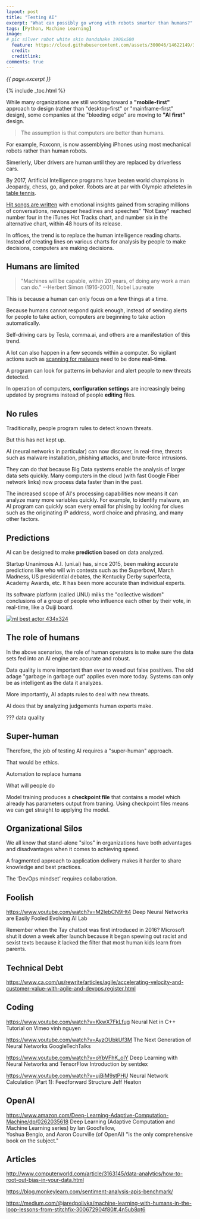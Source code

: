 ```yaml
---
layout: post
title: "Testing AI"
excerpt: "What can possibly go wrong with robots smarter than humans?"
tags: [Python, Machine Learning]
image:
# pic silver robot white skin handshake 1900x500
  feature: https://cloud.githubusercontent.com/assets/300046/14622149/306629f0-0585-11e6-961a-dc8f60dadbf6.jpg
  credit: 
  creditlink: 
comments: true
---
```

<i>{{ page.excerpt }}</i>

{% include _toc.html %}

While many organizations are still working toward a <strong>"mobile-first"</strong>
approach to design (rather than "desktop-first" or "mainframe-first" design),
some companies at the "bleeding edge" are moving to
<strong>"AI first"</strong> design.

> The assumption is that computers are better than humans.

For example, Foxconn, is now assemblying iPhones using most mechanical robots rather than human robots.

Simerlerly, Uber drivers are human until they are replaced by driverless cars.

By 2017, Artificial Intelligence programs have beaten 
world champions in Jeopardy, chess, go, and poker.
Robots are at par with Olympic atheletes in
<a target="_blank" href="https://www.kuka.com/en-de/about-kuka/brand/timo-boll-the-duel/">
table tennis</a>.

<a target="_blank" href="https://www.forbes.com/sites/bernardmarr/2017/01/30/grammy-nominee-alex-da-kid-creates-hit-record-using-machine-learning/#4b2a311e2cf9">
Hit songs are written</a> with emotional insights gained from
scraping millions of conversations, newspaper headlines and speeches”
"Not Easy" reached number four in the iTunes Hot Tracks chart, and number six in the alternative chart, within 48 hours of its release.

In offices, the trend is to replace the human intelligence
reading charts.
Instead of creating lines on various charts for analysis by people 
   to make decisions,
   computers are making decisions.

## Humans are limited

> "Machines will be capable, within 20 years, of doing any work a man can do." 
--Herbert Simon (1916-2001), Nobel Laureate

This is because a human can only focus on a few things at a time.

Because humans cannot respond quick enough,
instead of sending alerts for people to take action,
computers are beginning to take action automatically.

Self-driving cars by Tesla, comma.ai, and others
are a manifestation of this trend.

A lot can also happen in a few seconds within a computer.
So vigilant actions such as <a target="_blank" href="http://www.csoonline.com/article/3163458/security/how-ai-is-stopping-criminal-hacking-in-real-time.html">scanning for malware</a>
need to be done <strong>real-time</strong>.

A program can look for patterns in behavior and alert people to new threats detected.

In operation of computers, <strong>configuration settings</strong>
are increasingly being updated by programs 
instead of people <strong>editing</strong> files.


## No rules

Traditionally, people program rules to detect known threats.

But this has not kept up.

AI (neural networks in particular) 
can now discover, in real-time, 
threats such as malware installation, phishing attacks, and brute-force intrusions.

They can do that because Big Data systems enable the analysis of larger data sets quickly.
Many computers in the cloud (with fast Google Fiber network links) 
now process data faster than in the past.

The increased scope of AI's processing capabilities now means it can 
analyze many more variables quickly.
For example, to identify malware, an AI program can quickly scan every email for phising by
looking for clues such as the originating IP address, word choice and phrasing, 
and many other factors.

## Predictions

AI can be designed to make <strong>prediction</strong> 
based on data analyzed.

Startup Unanimous A.I. (uni.ai) has, since 2015, been making accurate predictions like who will win contests
such as the Superbowl, March Madness, US presidential debates, the Kentucky Derby superfecta, Academy Awards, etc.
It has been more accurate than individual experts.

Its software platform (called UNU) milks the "collective wisdom" conclusions of a group of people who
influence each other by their vote, in real-time, like a Ouiji board.

<a target="_blank" href="http://unu.ai/what-is-unu/">
<img alt="ml best actor 434x324" src="https://cloud.githubusercontent.com/assets/300046/23331496/6bc73760-fb24-11e6-9ed2-6c92b44ede5b.jpg"></a>


## The role of humans

In the above scenarios, the role of human operators is to
make sure the data sets fed into an AI engine are accurate and robust. 

Data quality is more important than ever to weed out false positives.
The old adage "garbage in garbage out" applies even more today.
Systems can only be as intelligent as the data it analyzes. 

More importantly, AI adapts rules to deal with new threats.

AI does that by analyzing judgements human experts make.


??? data quality



## Super-human

Therefore,
the job of testing AI requires a "super-human" approach.

That would be ethics.

Automation to replace humans

What will people do


Model training produces a <strong>checkpoint file</strong> that contains a 
model which already has parameters output from traning.
Using checkpoint files means we can get straight to applying the model.



## Organizational Silos

We all know that stand-alone "silos" in organizations have both advantages and disadvantages
when it comes to achieving speed.

A fragmented approach to application delivery makes it harder to share knowledge and best practices.

The ‘DevOps mindset’ requires collaboration.


## Foolish

https://www.youtube.com/watch?v=M2IebCN9Ht4
Deep Neural Networks are Easily Fooled
Evolving AI Lab

Remember when the Tay chatbot was first introduced in 2016?
Microsoft shut it down a week after launch because
it began spewing out racist and sexist texts
because it lacked the filter that most human kids learn from parents.


## Technical Debt

https://www.ca.com/us/rewrite/articles/agile/accelerating-velocity-and-customer-value-with-agile-and-devops.register.html


## Coding

https://www.youtube.com/watch?v=KkwX7FkLfug
Neural Net in C++ Tutorial on Vimeo
vinh nguyen

https://www.youtube.com/watch?v=AyzOUbkUf3M
The Next Generation of Neural Networks
GoogleTechTalks

https://www.youtube.com/watch?v=oYbVFhK_olY
Deep Learning with Neural Networks and TensorFlow Introduction
by sentdex

https://www.youtube.com/watch?v=ujBiM9stPHU
Neural Network Calculation (Part 1): Feedforward Structure
Jeff Heaton


## OpenAI

https://www.amazon.com/Deep-Learning-Adaptive-Computation-Machine/dp/0262035618
Deep Learning (Adaptive Computation and Machine Learning series)</a>
by Ian Goodfellow, 	
Yoshua Bengio, and 
Aaron Courville (of OpenAI)
"is the only comprehensive book on the subject." 


## Articles

http://www.computerworld.com/article/3163145/data-analytics/how-to-root-out-bias-in-your-data.html

https://blog.monkeylearn.com/sentiment-analysis-apis-benchmark/

https://medium.com/@jaredpolivka/machine-learning-with-humans-in-the-loop-lessons-from-stitchfix-300672904f80#.4n5ub8pt6
